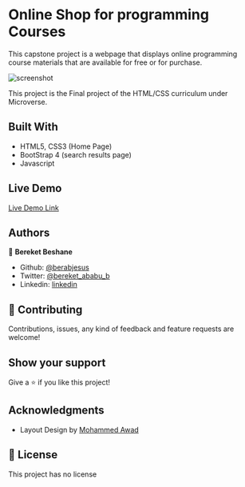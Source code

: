 # Online Shop for programming Courses
This capstone project is a webpage that displays online programming course materials that are available for free or for purchase.

![screenshot](./images/screen/xl/jpg)

This project is the Final project of the HTML/CSS curriculum under Microverse. 

## Built With

- HTML5, CSS3 (Home Page)
- BootStrap 4 (search results page)
- Javascript

## Live Demo

[Live Demo Link](https://rawcdn.githack.com/Berabjesus/Newsweek.com-clone/e2ed3671f314a0fb63476c3e456316dc2fb95380/index.html)
## Authors

👤 **Bereket Beshane**

- Github: [@berabjesus](https://github.com/Berabjesus)
- Twitter: [@bereket_ababu_b](https://twitter.com/bereket_ababu_b)
- Linkedin: [linkedin](https://www.linkedin.com/in/bereket-beshane-a1b75a1a9/)

## 🤝 Contributing

Contributions, issues, any kind of feedback and feature requests are welcome!

## Show your support

Give a ⭐️ if you like this project!

## Acknowledgments

- Layout Design by [Mohammed Awad](https://www.behance.net/M_Awad)


## 📝 License

This project has no license

